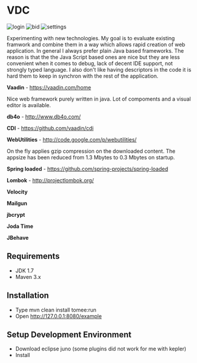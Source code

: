 VDC
===


![login](https://raw.github.com/reluxa/VDC/images/login.png)
![bid](https://raw.github.com/reluxa/VDC/images/bid.png)
![settings](https://raw.github.com/reluxa/VDC/images/settings.png)

Experimenting with new technologies. My goal is to evaluate existing framwork and combine them in a way which 
allows rapid creation of web application. In general I always prefer plain Java based frameworks. 
The reason is that the the Java Script based ones are nice but they are less convenient when it comes to debug, 
lack of decent IDE support, not strongly typed language. I also don't like having descriptors in the code it is hard 
them to keep in synchron with the rest of the application. 

**Vaadin** - https://vaadin.com/home

Nice web framework purely written in java. Lot of compoments and a visual editor is available.

**db4o** - http://www.db4o.com/

**CDI** - https://github.com/vaadin/cdi

**WebUtilities** - http://code.google.com/p/webutilities/

On the fly applies gzip compression on the downloaded content. The appsize has been reduced from 1.3 Mbytes to 0.3 Mbytes on startup.

**Spring loaded** - https://github.com/spring-projects/spring-loaded

**Lombok** - http://projectlombok.org/

**Velocity**

**Mailgun**

**jbcrypt**

**Joda Time**

**JBehave**



Requirements
------------

* JDK 1.7
* Maven 3.x

Installation
------------

* Type mvn clean install tomee:run
* Open http://127.0.0.1:8080/example

Setup Development Environment
-----------------------------

* Download eclipse juno (some plugins did not work for me with kepler)
* Install 


